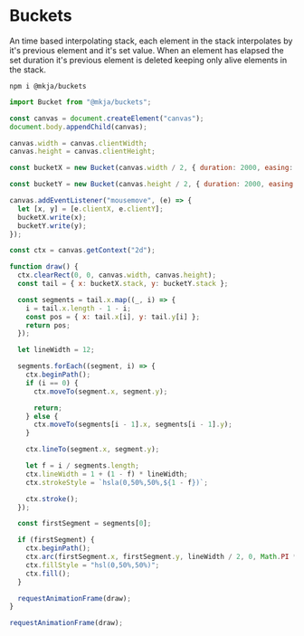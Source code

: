 # Buckets

An time based interpolating stack, each element in the stack interpolates by it's previous element and it's set value. When an element has elapsed the set duration it's previous element is deleted keeping only alive elements in the stack.

```shell
npm i @mkja/buckets
```

```javascript
import Bucket from "@mkja/buckets";

const canvas = document.createElement("canvas");
document.body.appendChild(canvas);

canvas.width = canvas.clientWidth;
canvas.height = canvas.clientHeight;

const bucketX = new Bucket(canvas.width / 2, { duration: 2000, easing: (x) => x * x * x });

const bucketY = new Bucket(canvas.height / 2, { duration: 2000, easing: (x) => x * x * x });

canvas.addEventListener("mousemove", (e) => {
  let [x, y] = [e.clientX, e.clientY];
  bucketX.write(x);
  bucketY.write(y);
});

const ctx = canvas.getContext("2d");

function draw() {
  ctx.clearRect(0, 0, canvas.width, canvas.height);
  const tail = { x: bucketX.stack, y: bucketY.stack };

  const segments = tail.x.map((_, i) => {
    i = tail.x.length - 1 - i;
    const pos = { x: tail.x[i], y: tail.y[i] };
    return pos;
  });

  let lineWidth = 12;

  segments.forEach((segment, i) => {
    ctx.beginPath();
    if (i == 0) {
      ctx.moveTo(segment.x, segment.y);

      return;
    } else {
      ctx.moveTo(segments[i - 1].x, segments[i - 1].y);
    }

    ctx.lineTo(segment.x, segment.y);

    let f = i / segments.length;
    ctx.lineWidth = 1 + (1 - f) * lineWidth;
    ctx.strokeStyle = `hsla(0,50%,50%,${1 - f})`;

    ctx.stroke();
  });

  const firstSegment = segments[0];

  if (firstSegment) {
    ctx.beginPath();
    ctx.arc(firstSegment.x, firstSegment.y, lineWidth / 2, 0, Math.PI * 2);
    ctx.fillStyle = "hsl(0,50%,50%)";
    ctx.fill();
  }

  requestAnimationFrame(draw);
}

requestAnimationFrame(draw);
```
